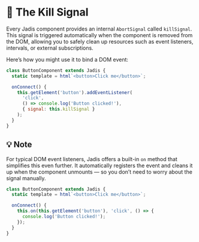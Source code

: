 # 🧨 The Kill Signal

Every Jadis component provides an internal `AbortSignal` called `killSignal`. This signal is triggered automatically when the component is removed from the DOM, allowing you to safely clean up resources such as event listeners, intervals, or external subscriptions.

Here’s how you might use it to bind a DOM event:

```javascript
class ButtonComponent extends Jadis {
  static template = html`<button>Click me</button>`;

  onConnect() {
    this.getElement('button').addEventListener(
      'click',
      () => console.log('Button clicked!'),
      { signal: this.killSignal }
    );
  }
}
```

## 💡 Note

For typical DOM event listeners, Jadis offers a built-in `on` method that simplifies this even further. It automatically registers the event and cleans it up when the component unmounts — so you don’t need to worry about the signal manually.

```javascript
class ButtonComponent extends Jadis {
  static template = html`<button>Click me</button>`;

  onConnect() {
    this.on(this.getElement('button'), 'click', () => {
      console.log('Button clicked!');
    });
  }
}
```
